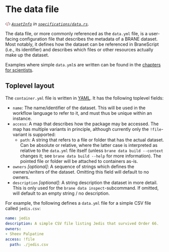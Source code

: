 # The data file
_<img src="../../assets/img/source.png" alt="source" width="16" style="margin-top: 3px; margin-bottom: -3px;"/> [`AssetInfo`](/docs/specifications/data/struct.AssetInfo.html) in [`specifications/data.rs`](/docs/src/specifications/data.rs.html)._

The data file, or more commonly referenced as the `data.yml` file, is a user-facing configuration file that describes the metadata of a BRANE dataset. Most notably, it defines how the dataset can be referenced in BraneScript (i.e., its identifier) and describes which files or other resources actually make up the dataset.

Examples where simple `data.yml`s are written can be found in the [chapters for scientists](../../scientists/introduction.md).


## Toplevel layout
The `container.yml` file is written in [YAML](https://yaml.org). It has the following toplevel fields:
- `name`: The name/identifier of the dataset. This will be used in the workflow language to refer to it, and must thus be unique within an instance.
- `access`: A map that describes how the package may be accessed. The map has multiple variants in principle, although currently only the `!file`-variant is supported:
  - `path`: A string that refers to a file or folder that has the actual dataset. Can be absolute or relative, where the latter case is interpreted as relative to the `data.yml` file itself (unless `brane data build --context` changes it; see `brane data build --help` for more information). The pointed file or folder will be attached to containers as-is.
- `owners` _\[optional\]_: A sequence of strings which defines the owners/writers of the dataset. Omitting this field will default to no owners.
- `description` _\[optional\]_: A string description the dataset in more detail. This is only used for the `brane data inspect`-subcommand. If omitted, will default to an empty string / no description.

For example, the following defines a `data.yml` file for a simple CSV file called `jedis.csv`:
```yaml
name: jedis
description: A simple CSV file listing Jedis that survived Order 66.
owners:
- Sheev Palpatine
access: !file
  path: ./jedis.csv
```
